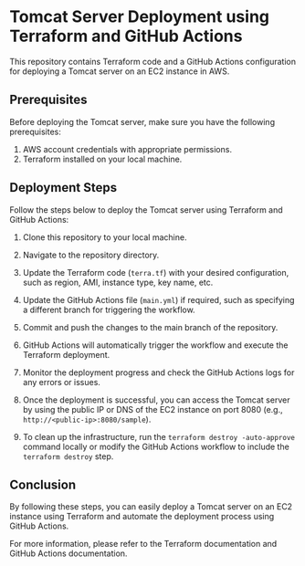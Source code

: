 # Tomcat Server Deployment using Terraform and GitHub Actions

This repository contains Terraform code and a GitHub Actions configuration for deploying a Tomcat server on an EC2 instance in AWS.

## Prerequisites

Before deploying the Tomcat server, make sure you have the following prerequisites:

1. AWS account credentials with appropriate permissions.
2. Terraform installed on your local machine.

## Deployment Steps

Follow the steps below to deploy the Tomcat server using Terraform and GitHub Actions:

1. Clone this repository to your local machine.

2. Navigate to the repository directory.

3. Update the Terraform code (`terra.tf`) with your desired configuration, such as region, AMI, instance type, key name, etc.

4. Update the GitHub Actions file (`main.yml`) if required, such as specifying a different branch for triggering the workflow.

5. Commit and push the changes to the main branch of the repository.

6. GitHub Actions will automatically trigger the workflow and execute the Terraform deployment.

7. Monitor the deployment progress and check the GitHub Actions logs for any errors or issues.

8. Once the deployment is successful, you can access the Tomcat server by using the public IP or DNS of the EC2 instance on port 8080 (e.g., `http://<public-ip>:8080/sample`).

9. To clean up the infrastructure, run the `terraform destroy -auto-approve` command locally or modify the GitHub Actions workflow to include the `terraform destroy` step.

## Conclusion

By following these steps, you can easily deploy a Tomcat server on an EC2 instance using Terraform and automate the deployment process using GitHub Actions.

For more information, please refer to the Terraform documentation and GitHub Actions documentation.
